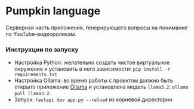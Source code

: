 # Pumpkin language
Серверная часть приложения, генерирующего вопросы на понимание по YouTube-видеороликам.

### Инструкции по запуску
- Настройка Python: желательно создать чистое виртуальное окружение и установить в него зависимости: `pip install -r requirements.txt`
- Настройка Ollama: во время работы с проектом должно быть открыто приложение [Ollama](https://ollama.com/download) и установлена модель `llama3.2`: `ollama pull llama3.2`.
- Запуск: `fastapi dev app.py --reload` из корневой директории.
